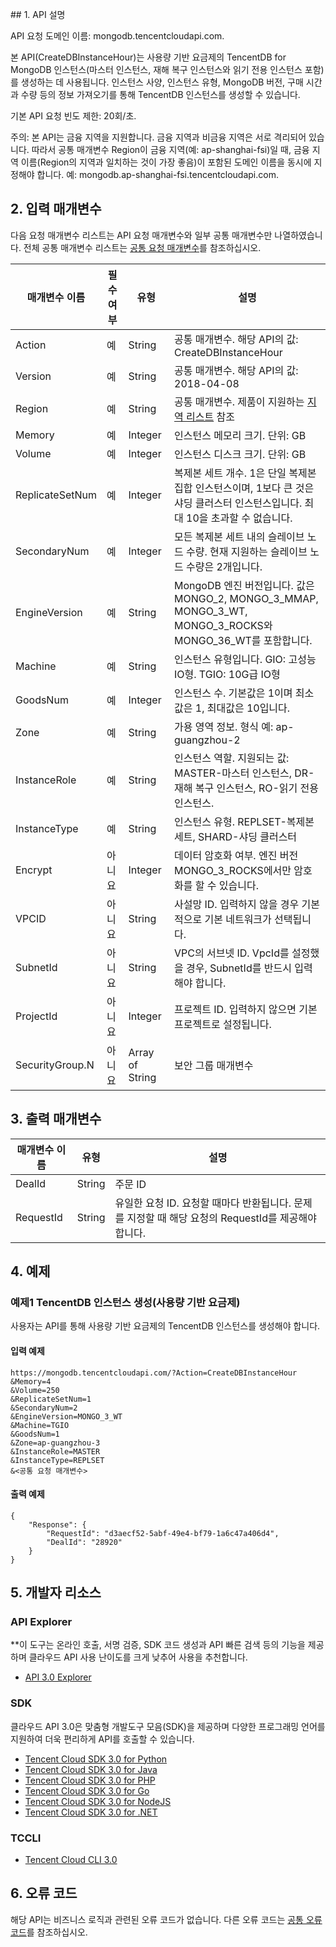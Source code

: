 ﻿﻿﻿﻿﻿﻿## 1. API 설명API 요청 도메인 이름: mongodb.tencentcloudapi.com.본 API(CreateDBInstanceHour)는 사용량 기반 요금제의 TencentDB for MongoDB 인스턴스(마스터 인스턴스, 재해 복구 인스턴스와 읽기 전용 인스턴스 포함)를 생성하는 데 사용됩니다. 인스턴스 사양, 인스턴스 유형, MongoDB 버전, 구매 시간과 수량 등의 정보 가져오기를 통해 TencentDB 인스턴스를 생성할 수 있습니다.기본 API 요청 빈도 제한: 20회/초.주의: 본 API는 금융 지역을 지원합니다. 금융 지역과 비금융 지역은 서로 격리되어 있습니다. 따라서 공통 매개변수 Region이 금융 지역(예: ap-shanghai-fsi)일 때, 금융 지역 이름(Region의 지역과 일치하는 것이 가장 좋음)이 포함된 도메인 이름을 동시에 지정해야 합니다. 예: mongodb.ap-shanghai-fsi.tencentcloudapi.com.## 2. 입력 매개변수다음 요청 매개변수 리스트는 API 요청 매개변수와 일부 공통 매개변수만 나열하였습니다. 전체 공통 매개변수 리스트는 [공통 요청 매개변수](/document/api/240/31800)를 참조하십시오.| 매개변수 이름 | 필수 여부 | 유형 | 설명 ||---------|---------|---------|---------|| Action | 예 | String | 공통 매개변수. 해당 API의 값: CreateDBInstanceHour || Version | 예 | String | 공통 매개변수. 해당 API의 값: 2018-04-08 || Region | 예 | String | 공통 매개변수. 제품이 지원하는 [지역 리스트](/document/api/240/31800#.E5.9C.B0.E5.9F.9F.E5.88.97.E8.A1.A8) 참조 || Memory | 예 | Integer | 인스턴스 메모리 크기. 단위: GB || Volume | 예 | Integer | 인스턴스 디스크 크기. 단위: GB || ReplicateSetNum | 예 | Integer | 복제본 세트 개수. 1은 단일 복제본 집합 인스턴스이며, 1보다 큰 것은 샤딩 클러스터 인스턴스입니다. 최대 10을 초과할 수 없습니다. || SecondaryNum | 예 | Integer | 모든 복제본 세트 내의 슬레이브 노드 수량. 현재 지원하는 슬레이브 노드 수량은 2개입니다. || EngineVersion | 예 | String | MongoDB 엔진 버전입니다. 값은 MONGO_2, MONGO_3_MMAP, MONGO_3_WT, MONGO_3_ROCKS와 MONGO_36_WT를 포함합니다. || Machine | 예 | String | 인스턴스 유형입니다. GIO: 고성능 IO형. TGIO: 10G급 IO형 || GoodsNum | 예 | Integer | 인스턴스 수. 기본값은 1이며 최소값은 1, 최대값은 10입니다. || Zone | 예 | String | 가용 영역 정보. 형식 예: ap-guangzhou-2 || InstanceRole | 예 | String | 인스턴스 역할. 지원되는 값: MASTER-마스터 인스턴스, DR-재해 복구 인스턴스, RO-읽기 전용 인스턴스. || InstanceType | 예 | String | 인스턴스 유형. REPLSET-복제본 세트, SHARD-샤딩 클러스터 || Encrypt | 아니요 | Integer | 데이터 암호화 여부. 엔진 버전 MONGO_3_ROCKS에서만 암호화를 할 수 있습니다. || VPCID | 아니요 | String | 사설망 ID. 입력하지 않을 경우 기본적으로 기본 네트워크가 선택됩니다. || SubnetId | 아니요 | String | VPC의 서브넷 ID. VpcId를 설정했을 경우, SubnetId를 반드시 입력해야 합니다. || ProjectId | 아니요 | Integer | 프로젝트 ID. 입력하지 않으면 기본 프로젝트로 설정됩니다. || SecurityGroup.N | 아니요 | Array of String | 보안 그룹 매개변수 |## 3. 출력 매개변수| 매개변수 이름 | 유형 | 설명 ||---------|---------|---------|| DealId | String | 주문 ID || RequestId | String | 유일한 요청 ID. 요청할 때마다 반환됩니다. 문제를 지정할 때 해당 요청의 RequestId를 제공해야 합니다. |## 4. 예제### 예제1 TencentDB 인스턴스 생성(사용량 기반 요금제)사용자는 API를 통해 사용량 기반 요금제의 TencentDB 인스턴스를 생성해야 합니다.#### 입력 예제```https://mongodb.tencentcloudapi.com/?Action=CreateDBInstanceHour&Memory=4&Volume=250&ReplicateSetNum=1&SecondaryNum=2&EngineVersion=MONGO_3_WT&Machine=TGIO&GoodsNum=1&Zone=ap-guangzhou-3&InstanceRole=MASTER&InstanceType=REPLSET&<공통 요청 매개변수>```#### 출력 예제```{    "Response": {        "RequestId": "d3aecf52-5abf-49e4-bf79-1a6c47a406d4",        "DealId": "28920"    }}```## 5. 개발자 리소스### API Explorer**이 도구는 온라인 호출, 서명 검증, SDK 코드 생성과 API 빠른 검색 등의 기능을 제공하며 클라우드 API 사용 난이도를 크게 낮추어 사용을 추천합니다.* [API 3.0 Explorer](https://console.cloud.tencent.com/api/explorer?Product=mongodb&Version=2018-04-08&Action=CreateDBInstanceHour)### SDK클라우드 API 3.0은 맞춤형 개발도구 모음(SDK)을 제공하며 다양한 프로그래밍 언어를 지원하여 더욱 편리하게 API를 호출할 수 있습니다.* [Tencent Cloud SDK 3.0 for Python](https://github.com/TencentCloud/tencentcloud-sdk-python)* [Tencent Cloud SDK 3.0 for Java](https://github.com/TencentCloud/tencentcloud-sdk-java)* [Tencent Cloud SDK 3.0 for PHP](https://github.com/TencentCloud/tencentcloud-sdk-php)* [Tencent Cloud SDK 3.0 for Go](https://github.com/TencentCloud/tencentcloud-sdk-go)* [Tencent Cloud SDK 3.0 for NodeJS](https://github.com/TencentCloud/tencentcloud-sdk-nodejs)* [Tencent Cloud SDK 3.0 for .NET](https://github.com/TencentCloud/tencentcloud-sdk-dotnet)### TCCLI* [Tencent Cloud CLI 3.0](https://cloud.tencent.com/document/product/440/6176)## 6. 오류 코드해당 API는 비즈니스 로직과 관련된 오류 코드가 없습니다. 다른 오류 코드는 [공통 오류 코드](/document/api/240/31803#.E5.85.AC.E5.85.B1.E9.94.99.E8.AF.AF.E7.A0.81)를 참조하십시오.